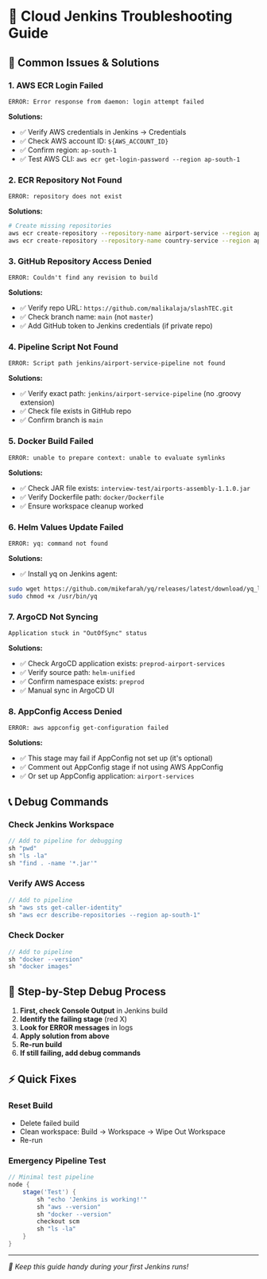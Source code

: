# 🔧 Cloud Jenkins Troubleshooting Guide

## 🚨 Common Issues & Solutions

### 1. AWS ECR Login Failed
```
ERROR: Error response from daemon: login attempt failed
```
**Solutions:**
- ✅ Verify AWS credentials in Jenkins → Credentials  
- ✅ Check AWS account ID: `${AWS_ACCOUNT_ID}`
- ✅ Confirm region: `ap-south-1`
- ✅ Test AWS CLI: `aws ecr get-login-password --region ap-south-1`

### 2. ECR Repository Not Found
```
ERROR: repository does not exist
```
**Solutions:**
```bash
# Create missing repositories
aws ecr create-repository --repository-name airport-service --region ap-south-1
aws ecr create-repository --repository-name country-service --region ap-south-1
```

### 3. GitHub Repository Access Denied
```
ERROR: Couldn't find any revision to build
```
**Solutions:**
- ✅ Verify repo URL: `https://github.com/malikalaja/slashTEC.git`
- ✅ Check branch name: `main` (not `master`)
- ✅ Add GitHub token to Jenkins credentials (if private repo)

### 4. Pipeline Script Not Found
```
ERROR: Script path jenkins/airport-service-pipeline not found
```  
**Solutions:**
- ✅ Verify exact path: `jenkins/airport-service-pipeline` (no .groovy extension)
- ✅ Check file exists in GitHub repo
- ✅ Confirm branch is `main`

### 5. Docker Build Failed
```
ERROR: unable to prepare context: unable to evaluate symlinks
```
**Solutions:**
- ✅ Check JAR file exists: `interview-test/airports-assembly-1.1.0.jar`
- ✅ Verify Dockerfile path: `docker/Dockerfile`
- ✅ Ensure workspace cleanup worked

### 6. Helm Values Update Failed
```
ERROR: yq: command not found
```
**Solutions:**
- ✅ Install yq on Jenkins agent:
```bash
sudo wget https://github.com/mikefarah/yq/releases/latest/download/yq_linux_amd64 -O /usr/bin/yq
sudo chmod +x /usr/bin/yq
```

### 7. ArgoCD Not Syncing
```
Application stuck in "OutOfSync" status
```
**Solutions:**
- ✅ Check ArgoCD application exists: `preprod-airport-services`
- ✅ Verify source path: `helm-unified`
- ✅ Confirm namespace exists: `preprod`
- ✅ Manual sync in ArgoCD UI

### 8. AppConfig Access Denied
```
ERROR: aws appconfig get-configuration failed
```
**Solutions:**
- ✅ This stage may fail if AppConfig not set up (it's optional)
- ✅ Comment out AppConfig stage if not using AWS AppConfig
- ✅ Or set up AppConfig application: `airport-services`

## 📞 Debug Commands

### Check Jenkins Workspace
```groovy
// Add to pipeline for debugging
sh "pwd"
sh "ls -la"
sh "find . -name '*.jar'"
```

### Verify AWS Access
```groovy
// Add to pipeline
sh "aws sts get-caller-identity"
sh "aws ecr describe-repositories --region ap-south-1"
```

### Check Docker
```groovy  
// Add to pipeline
sh "docker --version"
sh "docker images"
```

## 🎯 Step-by-Step Debug Process

1. **First, check Console Output** in Jenkins build
2. **Identify the failing stage** (red X)
3. **Look for ERROR messages** in logs
4. **Apply solution from above**
5. **Re-run build**
6. **If still failing, add debug commands**

## ⚡ Quick Fixes

### Reset Build
- Delete failed build
- Clean workspace: Build → Workspace → Wipe Out Workspace
- Re-run

### Emergency Pipeline Test
```groovy
// Minimal test pipeline
node {
    stage('Test') {
        sh "echo 'Jenkins is working!'"
        sh "aws --version"
        sh "docker --version"
        checkout scm
        sh "ls -la"
    }
}
```

---
*🔧 Keep this guide handy during your first Jenkins runs!*
